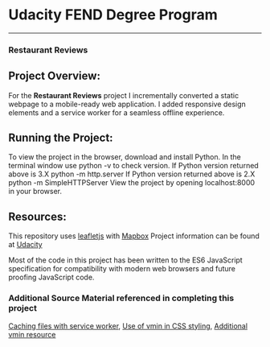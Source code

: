 # Udacity FEND Degree Program
---
### Restaurant Reviews

## Project Overview:

For the **Restaurant Reviews** project I incrementally converted a static webpage to a mobile-ready web application. I added responsive design elements and a service worker for a seamless offline experience.

## Running the Project:

To view the project in the browser, download and install Python. In the terminal window use python -v to check version. If Python version returned above is 3.X
python -m http.server
If Python version returned above is 2.X
python -m SimpleHTTPServer
View the project by opening localhost:8000 in your browser.

## Resources:
This repository uses [leafletjs](https://leafletjs.com/) with [Mapbox](https://www.mapbox.com/)
Project information can be found at [Udacity](https://www.udacity.com/)

Most of the code in this project has been written to the ES6 JavaScript specification for compatibility with modern web browsers and future proofing JavaScript code.

### Additional Source Material referenced in completing this project

[Caching files with service worker](https://developers.google.com/web/ilt/pwa/caching-files-with-service-worker), [Use of vmin in CSS styling](https://www.w3schools.com/cssref/css_units.asp), [Additional vmin resource](https://css-tricks.com/simple-little-use-case-vmin)



